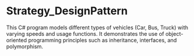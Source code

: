 # Strategy_DesignPattern
This C# program models different types of vehicles (Car, Bus, Truck) with varying speeds and usage functions. It demonstrates the use of object-oriented programming principles such as inheritance, interfaces, and polymorphism.
